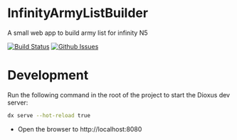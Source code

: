 # InfinityArmyListBuilder
A small web app to build army list for infinity N5

[![Build Status](https://img.shields.io/github/actions/workflow/status/julienlopez/InfinityArmyListBuilder/rust.yml)](https://github.com/julienlopez/InfinityArmyListBuilder)
[![Github Issues](https://img.shields.io/github/issues/julienlopez/InfinityArmyListBuilder.svg)](http://github.com/julienlopez/InfinityArmyListBuilder)


# Development

Run the following command in the root of the project to start the Dioxus dev server:

```bash
dx serve --hot-reload true
```

- Open the browser to http://localhost:8080
